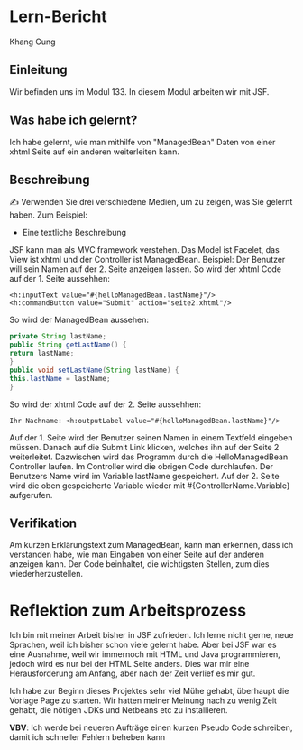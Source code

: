 # Lern-Bericht
Khang Cung

## Einleitung

Wir befinden uns im Modul 133. In diesem Modul arbeiten wir mit JSF.

## Was habe ich gelernt?
Ich habe gelernt, wie man mithilfe von "ManagedBean" Daten von einer xhtml Seite auf ein anderen weiterleiten kann.

## Beschreibung

✍️ Verwenden Sie drei verschiedene Medien, um zu zeigen, was Sie gelernt haben. Zum Beispiel:

* Eine textliche Beschreibung

JSF kann man als MVC framework verstehen. Das Model ist Facelet, das View ist xhtml und der Controller ist ManagedBean. 
Beispiel:
Der Benutzer will sein Namen auf der 2. Seite anzeigen lassen. 
So wird der xhtml Code auf der 1. Seite aussehhen:
```
<h:inputText value="#{helloManagedBean.lastName}"/>
<h:commandButton value="Submit" action="seite2.xhtml"/>
```
So wird der ManagedBean aussehen: 
```java
private String lastName;
public String getLastName() {
return lastName;
}
public void setLastName(String lastName) {
this.lastName = lastName;
}
```
So wird der xhtml Code auf der 2. Seite aussehhen:
```
Ihr Nachname: <h:outputLabel value="#{helloManagedBean.lastName}"/> 
```

Auf der 1. Seite wird der Benutzer seinen Namen in einem Textfeld eingeben müssen. Danach auf die Submit Link klicken, welches ihn auf der Seite 2 weiterleitet.
Dazwischen wird das Programm durch die HelloManagedBean Controller laufen. Im Controller wird die obrigen Code durchlaufen. Der Benutzers Name wird im Variable lastName gespeichert.
Auf der 2. Seite wird die oben gespeicherte Variable wieder mit #{ControllerName.Variable} aufgerufen. 

## Verifikation

Am kurzen Erklärungstext zum ManagedBean, kann man erkennen, dass ich verstanden habe, wie man Eingaben von einer Seite auf der anderen anzeigen kann. 
Der Code beinhaltet, die wichtigsten Stellen, zum dies wiederherzustellen.

# Reflektion zum Arbeitsprozess

Ich bin mit meiner Arbeit bisher in JSF zufrieden. Ich lerne nicht gerne, neue Sprachen, weil ich bisher schon viele gelernt habe. Aber bei JSF war es eine Ausnahme, weil wir immernoch mit HTML und Java programmieren, jedoch wird es nur bei der HTML Seite anders. Dies war mir eine Herausforderung am Anfang, aber nach der Zeit verlief es mir gut.

Ich habe zur Beginn dieses Projektes sehr viel Mühe gehabt, überhaupt die Vorlage Page zu starten. Wir hatten meiner Meinung nach zu wenig Zeit gehabt, die nötigen JDKs und Netbeans etc zu installieren.

**VBV**: Ich werde bei neueren Aufträge einen kurzen Pseudo Code schreiben, damit ich schneller Fehlern beheben kann
